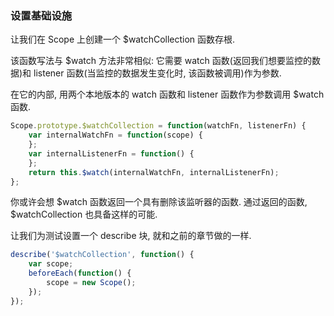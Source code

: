 ### 设置基础设施

让我们在 Scope 上创建一个 $watchCollection 函数存根.

该函数写法与 $watch 方法非常相似: 它需要 watch 函数(返回我们想要监控的数据)和 listener 函数(当监控的数据发生变化时, 该函数被调用)作为参数.

在它的内部, 用两个本地版本的 watch 函数和 listener 函数作为参数调用 $watch 函数.

```js
Scope.prototype.$watchCollection = function(watchFn, listenerFn) {
    var internalWatchFn = function(scope) {
    };
    var internalListenerFn = function() {
    };
    return this.$watch(internalWatchFn, internalListenerFn);
};
```

你或许会想 $watch 函数返回一个具有删除该监听器的函数. 通过返回的函数, $watchCollection 也具备这样的可能.

让我们为测试设置一个 describe 块, 就和之前的章节做的一样.

```js
describe('$watchCollection', function() {
    var scope;
    beforeEach(function() {
        scope = new Scope();
    });
});
```
